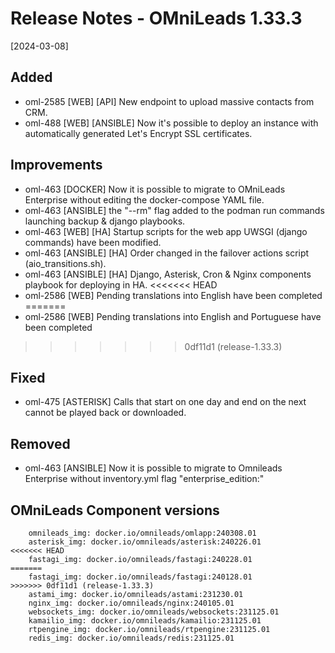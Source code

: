 # Release Notes - OMniLeads 1.33.3
[2024-03-08]

## Added

* oml-2585 [WEB] [API] New endpoint to upload massive contacts from CRM.
* oml-488 [WEB] [ANSIBLE] Now it's possible to deploy an instance with automatically generated Let's Encrypt SSL certificates.

## Improvements

* oml-463 [DOCKER] Now it is possible to migrate to OMniLeads Enterprise without editing the docker-compose YAML file.
* oml-463 [ANSIBLE] the "--rm" flag added to the podman run commands launching backup & django playbooks.
* oml-463 [WEB] [HA] Startup scripts for the web app UWSGI (django commands) have been modified.
* oml-463 [ANSIBLE] [HA] Order changed in the failover actions script (aio_transitions.sh).
* oml-463 [ANSIBLE] [HA] Django, Asterisk, Cron & Nginx components playbook for deploying in HA.
<<<<<<< HEAD
* oml-2586 [WEB] Pending translations into English have been completed
=======
* oml-2586 [WEB] Pending translations into English and Portuguese have been completed
>>>>>>> 0df11d1 (release-1.33.3)

## Fixed

* oml-475 [ASTERISK] Calls that start on one day and end on the next cannot be played back or downloaded.

## Removed

* oml-463 [ANSIBLE] Now it is possible to migrate to Omnileads Enterprise without inventory.yml flag "enterprise_edition:"

## OMniLeads Component versions

```
    omnileads_img: docker.io/omnileads/omlapp:240308.01
    asterisk_img: docker.io/omnileads/asterisk:240226.01
<<<<<<< HEAD
    fastagi_img: docker.io/omnileads/fastagi:240228.01
=======
    fastagi_img: docker.io/omnileads/fastagi:240128.01
>>>>>>> 0df11d1 (release-1.33.3)
    astami_img: docker.io/omnileads/astami:231230.01
    nginx_img: docker.io/omnileads/nginx:240105.01
    websockets_img: docker.io/omnileads/websockets:231125.01
    kamailio_img: docker.io/omnileads/kamailio:231125.01
    rtpengine_img: docker.io/omnileads/rtpengine:231125.01
    redis_img: docker.io/omnileads/redis:231125.01
```
